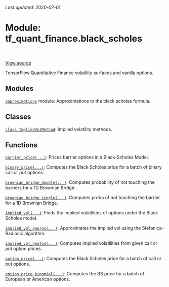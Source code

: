 <!--
This file is generated by a tool. Do not edit directly.
For open-source contributions the docs will be updated automatically.
-->

*Last updated: 2020-07-01.*

<div itemscope itemtype="http://developers.google.com/ReferenceObject">
<meta itemprop="name" content="tf_quant_finance.black_scholes" />
<meta itemprop="path" content="Stable" />
</div>

# Module: tf_quant_finance.black_scholes

<!-- Insert buttons and diff -->

<table class="tfo-notebook-buttons tfo-api" align="left">
</table>

<a target="_blank" href="https://github.com/google/tf-quant-finance/blob/master/tf_quant_finance/black_scholes/__init__.py">View source</a>



TensorFlow Quantitative Finance volatility surfaces and vanilla options.



## Modules

[`approximations`](../tf_quant_finance/black_scholes/approximations.md) module: Approximations to the black scholes formula.

## Classes

[`class ImpliedVolMethod`](../tf_quant_finance/black_scholes/ImpliedVolMethod.md): Implied volatility methods.

## Functions

[`barrier_price(...)`](../tf_quant_finance/black_scholes/barrier_price.md): Prices barrier options in a Black-Scholes Model.

[`binary_price(...)`](../tf_quant_finance/black_scholes/binary_price.md): Computes the Black Scholes price for a batch of binary call or put options.

[`brownian_bridge_double(...)`](../tf_quant_finance/black_scholes/brownian_bridge_double.md): Computes probability of not touching the barriers for a 1D Brownian Bridge.

[`brownian_bridge_single(...)`](../tf_quant_finance/black_scholes/brownian_bridge_single.md): Computes proba of not touching the barrier for a 1D Brownian Bridge.

[`implied_vol(...)`](../tf_quant_finance/black_scholes/implied_vol.md): Finds the implied volatilities of options under the Black Scholes model.

[`implied_vol_approx(...)`](../tf_quant_finance/black_scholes/implied_vol_approx.md): Approximates the implied vol using the Stefanica-Radiocic algorithm.

[`implied_vol_newton(...)`](../tf_quant_finance/black_scholes/implied_vol_newton.md): Computes implied volatilities from given call or put option prices.

[`option_price(...)`](../tf_quant_finance/black_scholes/option_price.md): Computes the Black Scholes price for a batch of call or put options.

[`option_price_binomial(...)`](../tf_quant_finance/black_scholes/option_price_binomial.md): Computes the BS price for a batch of European or American options.

